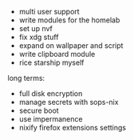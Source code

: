 - multi user support
- write modules for the homelab
- set up nvf
- fix xdg stuff
- expand on wallpaper and script
- write clipboard module
- rice starship myself

long terms:
- full disk encryption
- manage secrets with sops-nix
- secure boot
- use impermanence
- nixify firefox extensions settings